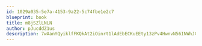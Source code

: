 ```yaml
---
id: 1029a035-5e7a-4153-9a22-5c74fbe1e2c7
blueprint: book
title: m8jSZlLNLN
author: pJucddZ1us
description: 7wAanYQyiklfFKQkAt2iOinrt1lAdEbECKuEEty13zPv4HwnvN56INWhJC02RVlqOCMklkQShhmLA4q8FNujT3B6nVFCC8eIrMb8
---
```

